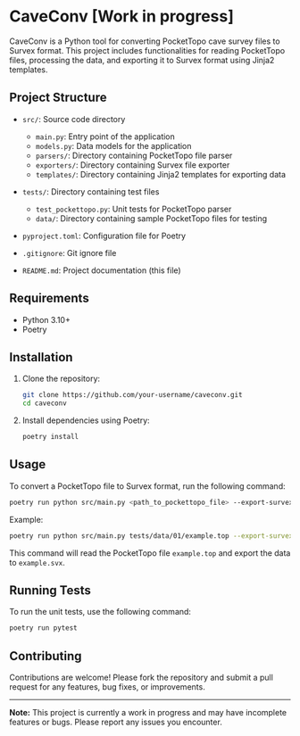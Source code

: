 
# CaveConv [Work in progress]

CaveConv is a Python tool for converting PocketTopo cave survey files to Survex format. This project includes functionalities for reading PocketTopo files, processing the data, and exporting it to Survex format using Jinja2 templates.

## Project Structure

- `src/`: Source code directory
  - `main.py`: Entry point of the application
  - `models.py`: Data models for the application
  - `parsers/`: Directory containing PocketTopo file parser
  - `exporters/`: Directory containing Survex file exporter
  - `templates/`: Directory containing Jinja2 templates for exporting data

- `tests/`: Directory containing test files
  - `test_pockettopo.py`: Unit tests for PocketTopo parser
  - `data/`: Directory containing sample PocketTopo files for testing

- `pyproject.toml`: Configuration file for Poetry
- `.gitignore`: Git ignore file
- `README.md`: Project documentation (this file)

## Requirements

- Python 3.10+
- Poetry

## Installation

1. Clone the repository:

   ```bash
   git clone https://github.com/your-username/caveconv.git
   cd caveconv
   ```

2. Install dependencies using Poetry:

   ```bash
   poetry install
   ```

## Usage

To convert a PocketTopo file to Survex format, run the following command:

```bash
poetry run python src/main.py <path_to_pockettopo_file> --export-survex <output_survex_file>
```

Example:

```bash
poetry run python src/main.py tests/data/01/example.top --export-survex example.svx
```

This command will read the PocketTopo file `example.top` and export the data to `example.svx`.

## Running Tests

To run the unit tests, use the following command:

```bash
poetry run pytest
```

## Contributing

Contributions are welcome! Please fork the repository and submit a pull request for any features, bug fixes, or improvements.

---

**Note:** This project is currently a work in progress and may have incomplete features or bugs. Please report any issues you encounter.